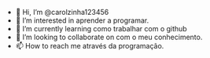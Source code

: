 - 👋 Hi, I’m @carolzinha123456
- 👀 I’m interested in aprender a programar.
- 🌱 I’m currently learning como trabalhar com o github
- 💞️ I’m looking to collaborate on com o meu conhecimento.
- 📫 How to reach me   através da programação.

<!---
carolzinha123456/carolzinha123456 is a ✨ special ✨ repository because its `README.md` (this file) appears on your GitHub profile.
You can click the Preview link to take a look at your changes.
--->
